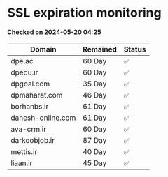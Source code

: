 # SSL expiration monitoring

**Checked on 2024-05-20 04:25**

| Domain | Remained | Status       |
|--------|----------|--------------|
| dpe.ac     | 60 Day   | ✅ |
| dpedu.ir     | 60 Day   | ✅ |
| dpgoal.com     | 35 Day   | ✅ |
| dpmaharat.com     | 46 Day   | ✅ |
| borhanbs.ir     | 61 Day   | ✅ |
| danesh-online.com     | 61 Day   | ✅ |
| ava-crm.ir     | 60 Day   | ✅ |
| darkoobjob.ir     | 87 Day   | ✅ |
| mettis.ir     | 40 Day   | ✅ |
| liaan.ir     | 45 Day   | ✅ |
